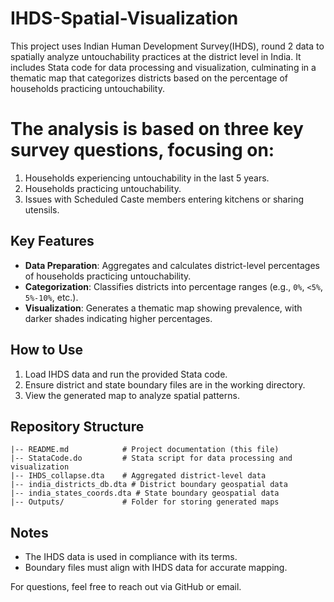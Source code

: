 # IHDS-Spatial-Visualization
This project uses Indian Human Development Survey(IHDS), round 2 data to spatially analyze untouchability practices at the district level in India. It includes Stata code for data processing and visualization, culminating in a thematic map that categorizes districts based on the percentage of households practicing untouchability.

# The analysis is based on three key survey questions, focusing on:

1. Households experiencing untouchability in the last 5 years.
2. Households practicing untouchability.
3. Issues with Scheduled Caste members entering kitchens or sharing utensils.

## Key Features
- **Data Preparation**: Aggregates and calculates district-level percentages of households practicing untouchability.
- **Categorization**: Classifies districts into percentage ranges (e.g., `0%`, `<5%`, `5%-10%`, etc.).
- **Visualization**: Generates a thematic map showing prevalence, with darker shades indicating higher percentages.

## How to Use
1. Load IHDS data and run the provided Stata code.
2. Ensure district and state boundary files are in the working directory.
3. View the generated map to analyze spatial patterns.

## Repository Structure
```
|-- README.md            # Project documentation (this file)
|-- StataCode.do         # Stata script for data processing and visualization
|-- IHDS_collapse.dta    # Aggregated district-level data
|-- india_districts_db.dta # District boundary geospatial data
|-- india_states_coords.dta # State boundary geospatial data
|-- Outputs/             # Folder for storing generated maps
```

## Notes
- The IHDS data is used in compliance with its terms.
- Boundary files must align with IHDS data for accurate mapping.

For questions, feel free to reach out via GitHub or email.

